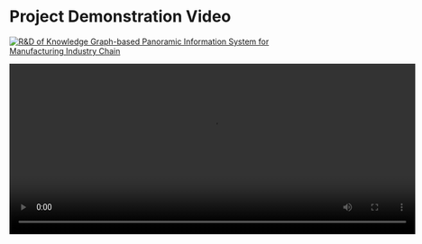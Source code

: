 # Project Demonstration Video
[![R&D of Knowledge Graph-based Panoramic Information System for Manufacturing Industry Chain](https://res.cloudinary.com/marcomontalbano/image/upload/v1702521019/video_to_markdown/images/youtube--QwpewXEg8cU-c05b58ac6eb4c4700831b2b3070cd403.jpg)](https://youtu.be/QwpewXEg8cU "R&D of Knowledge Graph-based Panoramic Information System for Manufacturing Industry Chain")


<video width="720" height="303" controls> #或者：<video width:60% height:auto controls>
<source src="https://movie.cy798.cn/%E9%BB%91%E8%B1%B9.Black.Panther.2018.BD720P.X264.AAC.English.CHS-ENG.mp4" type="video/mp4">
</video>
